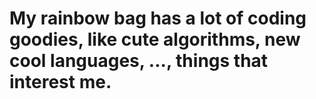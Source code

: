 # My rainbow bag has a lot of coding goodies, like cute algorithms, new cool languages, ..., things that interest me.
